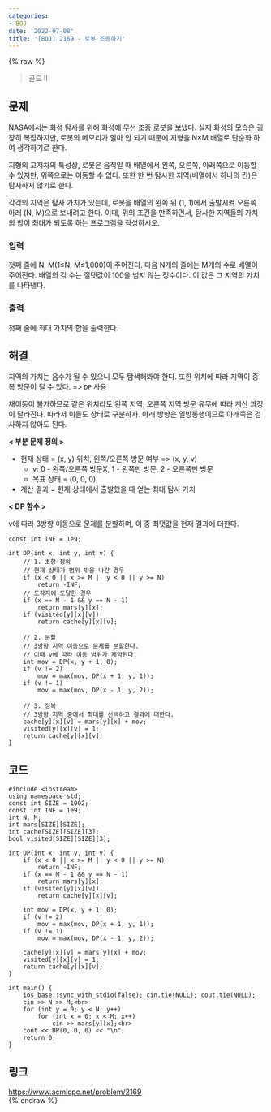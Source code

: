 ```yaml
---
categories:
- BOJ
date: '2022-07-08'
title: '[BOJ] 2169 - 로봇 조종하기'
---
```


{% raw %}
> 골드 II<br>

## 문제
NASA에서는 화성 탐사를 위해 화성에 무선 조종 로봇을 보냈다. 실제 화성의 모습은 굉장히 복잡하지만, 로봇의 메모리가 얼마 안 되기 때문에 지형을 N×M 배열로 단순화 하여 생각하기로 한다.

지형의 고저차의 특성상, 로봇은 움직일 때 배열에서 왼쪽, 오른쪽, 아래쪽으로 이동할 수 있지만, 위쪽으로는 이동할 수 없다. 또한 한 번 탐사한 지역(배열에서 하나의 칸)은 탐사하지 않기로 한다.

각각의 지역은 탐사 가치가 있는데, 로봇을 배열의 왼쪽 위 (1, 1)에서 출발시켜 오른쪽 아래 (N, M)으로 보내려고 한다. 이때, 위의 조건을 만족하면서, 탐사한 지역들의 가치의 합이 최대가 되도록 하는 프로그램을 작성하시오.

### 입력
첫째 줄에 N, M(1≤N, M≤1,000)이 주어진다. 다음 N개의 줄에는 M개의 수로 배열이 주어진다. 배열의 각 수는 절댓값이 100을 넘지 않는 정수이다. 이 값은 그 지역의 가치를 나타낸다.

### 출력
첫째 줄에 최대 가치의 합을 출력한다.

## 해결
지역의 가치는 음수가 될 수 있으니 모두 탐색해봐야 한다. 또한 위치에 따라 지역이 중복 방문이 될 수 있다. => `DP` 사용<br>

재이동이 불가하므로 같은 위치라도 왼쪽 지역, 오른쪽 지역 방문 유무에 따라 계산 과정이 달라진다. 따라서 이들도 상태로 구분하자. 아래 방향은 일방통행이므로 아래쪽은 검사하지 않아도 된다.

**< 부분 문제 정의 >**
- 현재 상태 = (x, y) 위치, 왼쪽/오른쪽 방문 여부 => (x, y, v)<br>
	- v: 0 - 왼쪽/오른쪽 방문X, 1 - 왼쪽만 방문, 2 - 오른쪽만 방문
	- 목표 상태 = (0, 0, 0)
- 계산 결과 = 현재 상태에서 출발했을 때 얻는 최대 탐사 가치

**< DP 함수 >**

v에 따라 3방향 이동으로 문제를 분할하며, 이 중 최댓값을 현재 결과에 더한다.
```
const int INF = 1e9;

int DP(int x, int y, int v) {
	// 1. 초항 정의
	// 현재 상태가 범위 밖을 나간 경우
	if (x < 0 || x >= M || y < 0 || y >= N)
		return -INF;
	// 도착지에 도달한 경우
	if (x == M - 1 && y == N - 1) 
		return mars[y][x];
	if (visited[y][x][v])
		return cache[y][x][v];

	// 2. 분할
	// 3방향 지역 이동으로 문제를 분할한다.
	// 이때 v에 따라 이동 범위가 제약된다.
	int mov = DP(x, y + 1, 0);
	if (v != 2)
		mov = max(mov, DP(x + 1, y, 1));
	if (v != 1)
		mov = max(mov, DP(x - 1, y, 2));

	// 3. 정복
	// 3방향 지역 중에서 최대를 선택하고 결과에 더한다.
	cache[y][x][v] = mars[y][x] + mov;
	visited[y][x][v] = 1;
	return cache[y][x][v];
}
```

## 코드
```
#include <iostream>
using namespace std;
const int SIZE = 1002;
const int INF = 1e9;
int N, M;
int mars[SIZE][SIZE];
int cache[SIZE][SIZE][3];
bool visited[SIZE][SIZE][3];

int DP(int x, int y, int v) {
	if (x < 0 || x >= M || y < 0 || y >= N)
		return -INF;
	if (x == M - 1 && y == N - 1) 
		return mars[y][x];
	if (visited[y][x][v])
		return cache[y][x][v];

	int mov = DP(x, y + 1, 0);
	if (v != 2)
		mov = max(mov, DP(x + 1, y, 1));
	if (v != 1)
		mov = max(mov, DP(x - 1, y, 2));

	cache[y][x][v] = mars[y][x] + mov;
	visited[y][x][v] = 1;
	return cache[y][x][v];
}

int main() {
	ios_base::sync_with_stdio(false); cin.tie(NULL); cout.tie(NULL);
	cin >> N >> M;<br>
	for (int y = 0; y < N; y++)
		for (int x = 0; x < M; x++)
			cin >> mars[y][x];<br>
	cout << DP(0, 0, 0) << "\n";
	return 0;
}
```

## 링크
https://www.acmicpc.net/problem/2169<br>
{% endraw %}